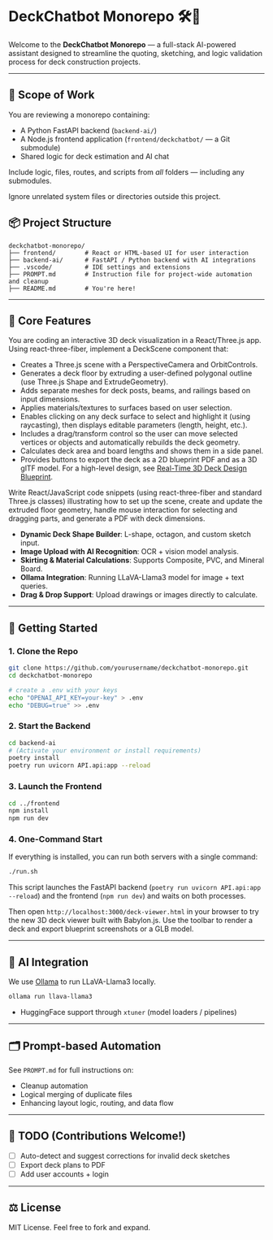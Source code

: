 # DeckChatbot Monorepo 🛠️🤖

Welcome to the **DeckChatbot Monorepo** — a full-stack AI-powered assistant designed to streamline the quoting, sketching, and logic validation process for deck construction projects.

---
## 🧠 Scope of Work

You are reviewing a monorepo containing:
- A Python FastAPI backend (`backend-ai/`)
- A Node.js frontend application (`frontend/deckchatbot/` — a Git submodule)
- Shared logic for deck estimation and AI chat

Include logic, files, routes, and scripts from *all* folders — including any submodules.

Ignore unrelated system files or directories outside this project.

## 📦 Project Structure

```
deckchatbot-monorepo/
├── frontend/        # React or HTML-based UI for user interaction
├── backend-ai/      # FastAPI / Python backend with AI integrations
├── .vscode/         # IDE settings and extensions
├── PROMPT.md        # Instruction file for project-wide automation and cleanup
├── README.md        # You're here!
```

---

## 🎯 Core Features
You are coding an interactive 3D deck visualization in a React/Three.js app. Using react-three-fiber, implement a DeckScene component that:
- Creates a Three.js scene with a PerspectiveCamera and OrbitControls.
- Generates a deck floor by extruding a user-defined polygonal outline (use Three.js Shape and ExtrudeGeometry).
- Adds separate meshes for deck posts, beams, and railings based on input dimensions.
- Applies materials/textures to surfaces based on user selection.
- Enables clicking on any deck surface to select and highlight it (using raycasting), then displays editable parameters (length, height, etc.).
- Includes a drag/transform control so the user can move selected vertices or objects and automatically rebuilds the deck geometry.
- Calculates deck area and board lengths and shows them in a side panel.
- Provides buttons to export the deck as a 2D blueprint PDF and as a 3D glTF model.
For a high-level design, see [Real-Time 3D Deck Design Blueprint](docs/REALTIME_3D_DECK_DESIGN_BLUEPRINT.md).

Write React/JavaScript code snippets (using react-three-fiber and standard Three.js classes) illustrating how to set up the scene, create and update the extruded floor geometry, handle mouse interaction for selecting and dragging parts, and generate a PDF with deck dimensions. 

- **Dynamic Deck Shape Builder**: L-shape, octagon, and custom sketch input.
- **Image Upload with AI Recognition**: OCR + vision model analysis.
- **Skirting & Material Calculations**: Supports Composite, PVC, and Mineral Board.
- **Ollama Integration**: Running LLaVA-Llama3 model for image + text queries.
- **Drag & Drop Support**: Upload drawings or images directly to calculate.

---

## 🚀 Getting Started

### 1. Clone the Repo

```bash
git clone https://github.com/yourusername/deckchatbot-monorepo.git
cd deckchatbot-monorepo

# create a .env with your keys
echo "OPENAI_API_KEY=your-key" > .env
echo "DEBUG=true" >> .env
```

### 2. Start the Backend

```bash
cd backend-ai
# (Activate your environment or install requirements)
poetry install
poetry run uvicorn API.api:app --reload
```

### 3. Launch the Frontend

```bash
cd ../frontend
npm install
npm run dev
```

### 4. One-Command Start

If everything is installed, you can run both servers with a single command:

```bash
./run.sh
```

This script launches the FastAPI backend (`poetry run uvicorn API.api:app --reload`) and the frontend (`npm run dev`) and waits on both processes.

Then open `http://localhost:3000/deck-viewer.html` in your browser to try the new 3D deck viewer built with Babylon.js. Use the toolbar to render a deck and export blueprint screenshots or a GLB model.

---

## 🧠 AI Integration

We use [Ollama](https://ollama.com/library/llava-llama3) to run LLaVA-Llama3 locally.

```bash
ollama run llava-llama3
```

- HuggingFace support through `xtuner` (model loaders / pipelines)

---

## 🗂 Prompt-based Automation

See `PROMPT.md` for full instructions on:

- Cleanup automation
- Logical merging of duplicate files
- Enhancing layout logic, routing, and data flow

---

## 📌 TODO (Contributions Welcome!)

- [ ] Auto-detect and suggest corrections for invalid deck sketches
- [ ] Export deck plans to PDF
- [ ] Add user accounts + login

---

## ⚖️ License

MIT License. Feel free to fork and expand.
